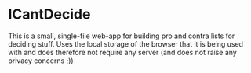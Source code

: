# ICantDecide
This is a small, single-file web-app for building pro and contra lists for deciding stuff.
Uses the local storage of the browser that it is being used with and does therefore not require any server (and does not raise any privacy concerns ;))
